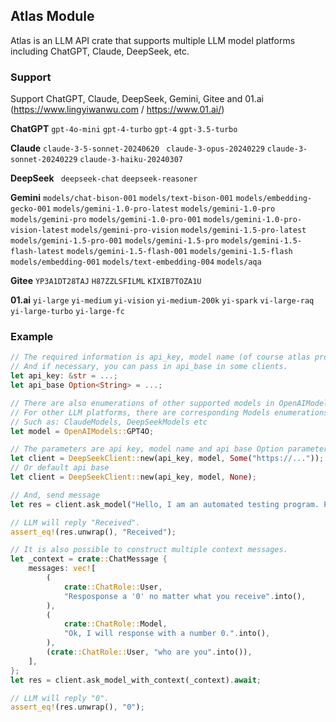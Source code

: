## Atlas Module

Atlas is an LLM API crate that supports multiple LLM model platforms including ChatGPT, Claude, DeepSeek, etc.

### Support

Support ChatGPT, Claude, DeepSeek, Gemini, Gitee and 01.ai (https://www.lingyiwanwu.com / https://www.01.ai/)

**ChatGPT** `gpt-4o-mini` `gpt-4-turbo` `gpt-4` `gpt-3.5-turbo`

**Claude** `claude-3-5-sonnet-20240620` ` claude-3-opus-20240229` `claude-3-sonnet-20240229` `claude-3-haiku-20240307`

**DeepSeek** ` deepseek-chat` `deepseek-reasoner`

**Gemini** `models/chat-bison-001` `models/text-bison-001` `models/embedding-gecko-001` `models/gemini-1.0-pro-latest` `models/gemini-1.0-pro` `models/gemini-pro` `models/gemini-1.0-pro-001` `models/gemini-1.0-pro-vision-latest` `models/gemini-pro-vision` `models/gemini-1.5-pro-latest` `models/gemini-1.5-pro-001` `models/gemini-1.5-pro` `models/gemini-1.5-flash-latest` `models/gemini-1.5-flash-001` `models/gemini-1.5-flash` `models/embedding-001` `models/text-embedding-004` `models/aqa`

**Gitee** `YP3A1DT28TAJ` `H87ZZLSFILML` `KIXIB7TOZA1U`

**01.ai** `yi-large` `yi-medium` `yi-vision` `yi-medium-200k` `yi-spark` `vi-large-raq` `yi-large-turbo` `yi-large-fc`

### Example

```rust
// The required information is api_key, model name (of course atlas provides model name enumeration). 
// And if necessary, you can pass in api_base in some clients.
let api_key: &str = ...;
let api_base Option<String> = ...;

// There are also enumerations of other supported models in OpenAIModels.
// For other LLM platforms, there are corresponding Models enumerations.
// Such as: ClaudeModels, DeepSeekModels etc
let model = OpenAIModels::GPT4O;

// The parameters are api key, model name and api base Option parameters.
let client = DeepSeekClient::new(api_key, model, Some("https://..."));
// Or default api base
let client = DeepSeekClient::new(api_key, model, None);

// And, send message
let res = client.ask_model("Hello, I am an automated testing program. Please reply directly with \"Received\" without punctuation marks or unnecessary content.").await;

// LLM will reply "Received".
assert_eq!(res.unwrap(), "Received");

// It is also possible to construct multiple context messages.
let _context = crate::ChatMessage {
    messages: vec![
        (
            crate::ChatRole::User,
            "Resposponse a '0' no matter what you receive".into(),
        ),
        (
            crate::ChatRole::Model,
            "Ok, I will response with a number 0.".into(),
        ),
        (crate::ChatRole::User, "who are you".into()),
    ],
};
let res = client.ask_model_with_context(_context).await;

// LLM will reply "0".
assert_eq!(res.unwrap(), "0");
```